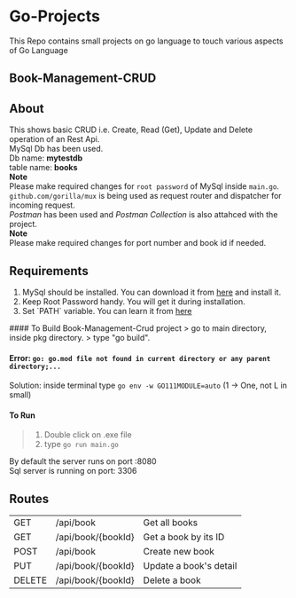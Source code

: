 # Go-Projects
This Repo contains small projects on go language to touch various aspects of Go Language

## Book-Management-CRUD

## About
This shows basic CRUD i.e. Create, Read (Get), Update and Delete operation of an Rest Api.
<br>MySql Db has been used.
<br>Db name: **mytestdb**
<br>table name: **books**
<br>**Note**
<br>Please make required changes for `root password` of MySql inside `main.go`.
<br>`github.com/gorilla/mux` is being used as request router and dispatcher for incoming request.
<br>*Postman* has been used and *Postman Collection* is also attahced with the project.
<br>**Note**
<br>Please make required changes for port number and book id if needed.

## Requirements
<ol>
    <li>MySql should be installed. You can download it from <a href="https://dev.mysql.com/downloads/installer/">here</a> and install it.</li>
    <li>Keep Root Password handy. You will get it during installation.</li>
    <li>Set `PATH` variable. You can learn it from <a href="https://www.tutorialspoint.com/adding-mysql-to-windows-path">here</a></li>
</ol>
#### To Build Book-Management-Crud project
> go to main directory, inside pkg directory.
> type "go build".

#### Error: `go: go.mod file not found in current directory or any parent directory;...`
Solution: inside terminal type `go env -w GO111MODULE=auto` (1 -> One, not L in small)

#### To Run 
> 1. Double click on .exe file
> 2. type `go run main.go`

By default the server runs on port :8080
<br>Sql server is running on port: 3306

## Routes
<table>
    <tr>
        <td>GET</td>
        <td>/api/book</td>
        <td>Get all books</td>
    </tr>
    <tr>
        <td>GET</td>
        <td>/api/book/{bookId}</td>
        <td>Get a book by its ID</td>
    </tr>
    <tr>
        <td>POST</td>
        <td>/api/book</td>
        <td>Create new book</td>
    </tr>
    <tr>
        <td>PUT</td>
        <td>/api/book/{bookId}</td>
        <td>Update a book's detail</td>
    </tr>
    <tr>
        <td>DELETE</td>
        <td>/api/book/{bookId}</td>
        <td>Delete a book</td>
    </tr>
</table>